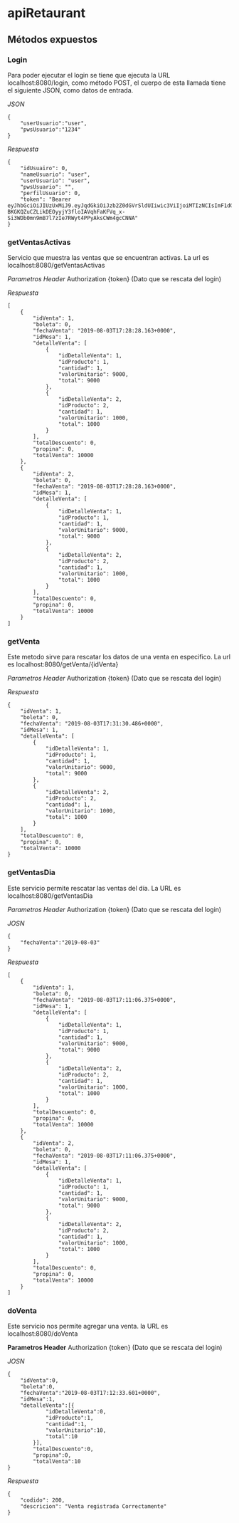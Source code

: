 # apiRetaurant
## Métodos expuestos

### Login

Para poder ejecutar el login se tiene que ejecuta la URL localhost:8080/login, como método POST, el cuerpo de esta llamada tiene el siguiente JSON, como datos de entrada.

*JSON*

    {
    	"userUsuario":"user",
    	"pwsUsuario":"1234"
    }

*Respuesta*

    {
        "idUsuairo": 0,
        "nameUsuario": "user",
        "userUsuario": "user",
        "pwsUsuario": "",
        "perfilUsuario": 0,
        "token": "Bearer eyJhbGciOiJIUzUxMiJ9.eyJqdGkiOiJzb2Z0dGVrSldUIiwic3ViIjoiMTIzNCIsImF1dGhvcml0aWVzIjpbIlJPTEVfVVNFUiJdLCJpYXQiOjE1NjQ4NTI3MTUsImV4cCI6MTU2NDg1MzMxNX0.DkwT6N_Q-BKGKQZuCZLikDEOyyjY3floIAVqhFaKFVq_x-Si3WDb0mn9mB7l7zIe7RWyt4PPyAksCWm4gcCNNA"
    }

### getVentasActivas
Servicio que muestra las ventas que se encuentran activas. La url es localhost:8080/getVentasActivas

*Parametros Header*
Authorization		{token} (Dato que se rescata del login)

*Respuesta*

    [
        {
            "idVenta": 1,
            "boleta": 0,
            "fechaVenta": "2019-08-03T17:28:28.163+0000",
            "idMesa": 1,
            "detalleVenta": [
                {
                    "idDetalleVenta": 1,
                    "idProducto": 1,
                    "cantidad": 1,
                    "valorUnitario": 9000,
                    "total": 9000
                },
                {
                    "idDetalleVenta": 2,
                    "idProducto": 2,
                    "cantidad": 1,
                    "valorUnitario": 1000,
                    "total": 1000
                }
            ],
            "totalDescuento": 0,
            "propina": 0,
            "totalVenta": 10000
        },
        {
            "idVenta": 2,
            "boleta": 0,
            "fechaVenta": "2019-08-03T17:28:28.163+0000",
            "idMesa": 1,
            "detalleVenta": [
                {
                    "idDetalleVenta": 1,
                    "idProducto": 1,
                    "cantidad": 1,
                    "valorUnitario": 9000,
                    "total": 9000
                },
                {
                    "idDetalleVenta": 2,
                    "idProducto": 2,
                    "cantidad": 1,
                    "valorUnitario": 1000,
                    "total": 1000
                }
            ],
            "totalDescuento": 0,
            "propina": 0,
            "totalVenta": 10000
        }
    ]

### getVenta
Este metodo sirve para rescatar los datos de una venta en especifico. La url es localhost:8080/getVenta/{idVenta}

*Parametros Header*
Authorization		{token} (Dato que se rescata del login)

*Respuesta*

    {
        "idVenta": 1,
        "boleta": 0,
        "fechaVenta": "2019-08-03T17:31:30.486+0000",
        "idMesa": 1,
        "detalleVenta": [
            {
                "idDetalleVenta": 1,
                "idProducto": 1,
                "cantidad": 1,
                "valorUnitario": 9000,
                "total": 9000
            },
            {
                "idDetalleVenta": 2,
                "idProducto": 2,
                "cantidad": 1,
                "valorUnitario": 1000,
                "total": 1000
            }
        ],
        "totalDescuento": 0,
        "propina": 0,
        "totalVenta": 10000
    }

### getVentasDia

Este servicio permite rescatar las ventas del día. La URL es localhost:8080/getVentasDia

*Parametros Header*
Authorization		{token} (Dato que se rescata del login)

*JOSN*

    {
    	"fechaVenta":"2019-08-03"
    }
 
 *Respuesta*

    [
        {
            "idVenta": 1,
            "boleta": 0,
            "fechaVenta": "2019-08-03T17:11:06.375+0000",
            "idMesa": 1,
            "detalleVenta": [
                {
                    "idDetalleVenta": 1,
                    "idProducto": 1,
                    "cantidad": 1,
                    "valorUnitario": 9000,
                    "total": 9000
                },
                {
                    "idDetalleVenta": 2,
                    "idProducto": 2,
                    "cantidad": 1,
                    "valorUnitario": 1000,
                    "total": 1000
                }
            ],
            "totalDescuento": 0,
            "propina": 0,
            "totalVenta": 10000
        },
        {
            "idVenta": 2,
            "boleta": 0,
            "fechaVenta": "2019-08-03T17:11:06.375+0000",
            "idMesa": 1,
            "detalleVenta": [
                {
                    "idDetalleVenta": 1,
                    "idProducto": 1,
                    "cantidad": 1,
                    "valorUnitario": 9000,
                    "total": 9000
                },
                {
                    "idDetalleVenta": 2,
                    "idProducto": 2,
                    "cantidad": 1,
                    "valorUnitario": 1000,
                    "total": 1000
                }
            ],
            "totalDescuento": 0,
            "propina": 0,
            "totalVenta": 10000
        }
    ]

### doVenta
Este servicio nos permite agregar una venta. la URL es localhost:8080/doVenta


**Parametros Header**
Authorization		{token} (Dato que se rescata del login)

*JOSN*

    {
    	"idVenta":0,
    	"boleta":0,
    	"fechaVenta":"2019-08-03T17:12:33.601+0000",
    	"idMesa":1,
    	"detalleVenta":[{
    			"idDetalleVenta":0,
    			"idProducto":1,
    			"cantidad":1,
    			"valorUnitario":10,
    			"total":10
    		}],
    		"totalDescuento":0,
    		"propina":0,
    		"totalVenta":10
    }

*Respuesta*

    {
        "codido": 200,
        "descricion": "Venta registrada Correctamente"
    }



